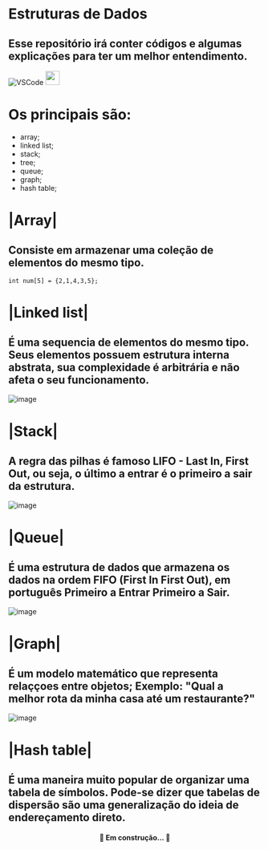# Estruturas de Dados
## Esse repositório irá conter códigos e algumas explicações para ter um melhor entendimento.

![VSCode](https://img.shields.io/badge/-VSCode-007ACC?style=flat-square&logo=visual-studio-code&logoColor=white)
<img height="28" src="https://img.icons8.com/color/48/000000/c-programming.png"/>

# Os principais são:
 * array;
 * linked list;
 * stack;
 * tree;
 * queue;
 * graph;
 * hash table;

# |Array|
## Consiste em armazenar uma coleção de elementos do mesmo tipo.
  ``` 
  int num[5] = {2,1,4,3,5};
  ```
  
# |Linked list|
## É uma sequencia de elementos do mesmo tipo. Seus elementos possuem estrutura interna abstrata, sua complexidade é arbitrária e não afeta o seu funcionamento.
![image](https://user-images.githubusercontent.com/60969430/136022940-5ccdc5e3-e3d6-48ba-aea2-b9f201e0b76c.png)

# |Stack|
## A regra das pilhas é famoso LIFO - Last In, First Out, ou seja, o último a entrar é o primeiro a sair da estrutura.
![image](https://user-images.githubusercontent.com/60969430/136030794-1172e01e-72e6-4761-9695-3b0086683f32.png)

# |Queue|
## É uma estrutura de dados que armazena os dados na ordem FIFO (First In First Out), em português Primeiro a Entrar Primeiro a Sair.
![image](https://user-images.githubusercontent.com/60969430/136251932-469e35f1-e765-49a5-995b-1364c6cade12.png)

# |Graph|
## É um modelo matemático que representa relaççoes entre objetos; Exemplo: "Qual a melhor rota da minha casa até um restaurante?"
![image](https://user-images.githubusercontent.com/60969430/136384001-c70ebafc-70b4-4789-92a0-ddb0e8904258.png)

# |Hash table|
## É uma maneira muito popular de organizar uma tabela de símbolos. Pode-se dizer que tabelas de dispersão são uma generalização do ideia de endereçamento direto. 


<h4 align="center"> 
	 🚀 Em construção...  🚧
</h4>
